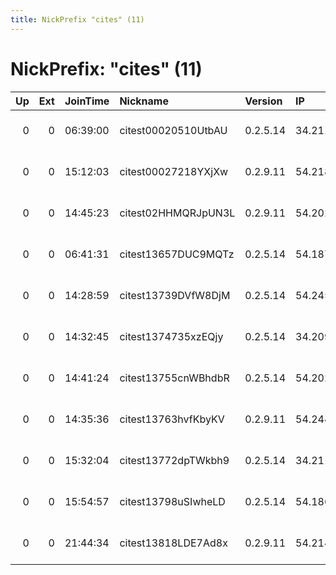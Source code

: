 ```yaml
---
title: NickPrefix "cites" (11)
---
```


# NickPrefix: "cites" (11)

|   Up |   Ext | JoinTime   | Nickname            | Version   | IP             | AS               | CC   |   ORp |   Dirp | OS    | Contact                 |   eFamMembers |
|-----:|------:|:-----------|:--------------------|:----------|:---------------|:-----------------|:-----|------:|-------:|:------|:------------------------|--------------:|
|    0 |     0 | 06:39:00   | citest00020510UtbAU | 0.2.5.14  | 34.211.29.61   | Amazon.com, Inc. | us   |  9001 |      0 | Linux | root at example dot org |             1 |
|    0 |     0 | 15:12:03   | citest00027218YXjXw | 0.2.9.11  | 54.218.109.113 | Amazon.com, Inc. | us   |  9001 |      0 | Linux | root at example dot org |             1 |
|    0 |     0 | 14:45:23   | citest02HHMQRJpUN3L | 0.2.9.11  | 54.202.227.93  | Amazon.com, Inc. | us   |  9001 |      0 | Linux | root at example dot org |             1 |
|    0 |     0 | 06:41:31   | citest13657DUC9MQTz | 0.2.5.14  | 54.187.204.50  | Amazon.com, Inc. | us   |  9001 |      0 | Linux | root at example dot org |             1 |
|    0 |     0 | 14:28:59   | citest13739DVfW8DjM | 0.2.5.14  | 54.245.70.234  | Amazon.com, Inc. | us   |  9001 |      0 | Linux | root at example dot org |             1 |
|    0 |     0 | 14:32:45   | citest1374735xzEQjy | 0.2.5.14  | 34.209.151.8   | Amazon.com, Inc. | us   |  9001 |      0 | Linux | root at example dot org |             1 |
|    0 |     0 | 14:41:24   | citest13755cnWBhdbR | 0.2.5.14  | 54.202.165.79  | Amazon.com, Inc. | us   |  9001 |      0 | Linux | root at example dot org |             1 |
|    0 |     0 | 14:35:36   | citest13763hvfKbyKV | 0.2.9.11  | 54.244.40.250  | Amazon.com, Inc. | us   |  9001 |      0 | Linux | root at example dot org |             1 |
|    0 |     0 | 15:32:04   | citest13772dpTWkbh9 | 0.2.5.14  | 34.211.150.43  | Amazon.com, Inc. | us   |  9001 |      0 | Linux | root at example dot org |             1 |
|    0 |     0 | 15:54:57   | citest13798uSIwheLD | 0.2.5.14  | 54.186.7.176   | Amazon.com, Inc. | us   |  9001 |      0 | Linux | root at example dot org |             1 |
|    0 |     0 | 21:44:34   | citest13818LDE7Ad8x | 0.2.9.11  | 54.214.122.186 | Amazon.com, Inc. | us   |  9001 |      0 | Linux | root at example dot org |             1 |
